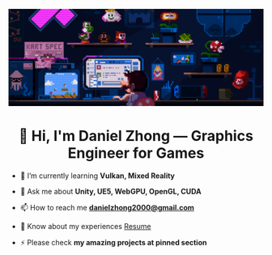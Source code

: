 ![MasterHead](game.gif)

<h1 align="center">👋 Hi, I'm Daniel Zhong — Graphics Engineer for Games</h1>


- 🌱 I’m currently learning **Vulkan, Mixed Reality**

- 💬 Ask me about **Unity, UE5, WebGPU, OpenGL, CUDA**

- 📫 How to reach me **danielzhong2000@gmail.com**

- 📄 Know about my experiences <a href="https://drive.google.com/file/d/10hZVL3ztXVKe9pLH9x3_mE2ycCqJhDoJ/view?usp=sharing">Resume</a>

- ⚡ Please check **my amazing projects at pinned section**

